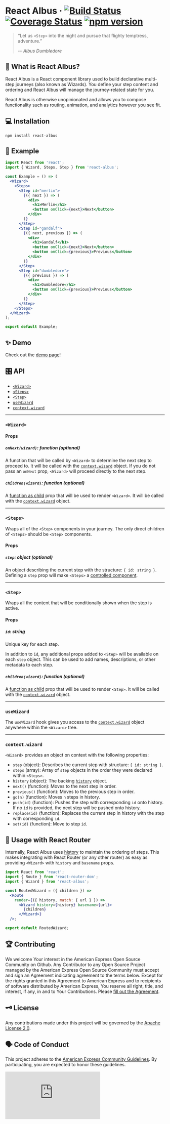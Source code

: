 # React Albus · [![Build Status](https://img.shields.io/travis/americanexpress/react-albus/master.svg?style=flat)](https://travis-ci.org/americanexpress/react-albus) [![Coverage Status](https://coveralls.io/repos/github/americanexpress/react-albus/badge.svg?branch=master)](https://coveralls.io/github/americanexpress/react-albus?branch=master) [![npm version](https://img.shields.io/npm/v/react-albus.svg?style=flat)](https://www.npmjs.com/package/react-albus)

> “Let us `<Step>` into the night and pursue that flighty temptress, adventure.”
>
> \-- _Albus Dumbledore_

## 🤹‍ What is React Albus?
React Albus is a React component library used to build declarative multi-step journeys (also known as Wizards).  You define your step content and ordering and React Albus will manage the journey-related state for you.

React Albus is otherwise unopinionated and allows you to compose functionality such as routing, animation, and analytics however you see fit.

## 💻 Installation

```
npm install react-albus
```

## 📘 Example

```jsx
import React from 'react';
import { Wizard, Steps, Step } from 'react-albus';

const Example = () => (
  <Wizard>
    <Steps>
      <Step id="merlin">
        {({ next }) => (
          <div>
            <h1>Merlin</h1>
            <button onClick={next}>Next</button>
          </div>
        )}
      </Step>
      <Step id="gandalf">
        {({ next, previous }) => (
          <div>
            <h1>Gandalf</h1>
            <button onClick={next}>Next</button>
            <button onClick={previous}>Previous</button>
          </div>
        )}
      </Step>
      <Step id="dumbledore">
        {({ previous }) => (
          <div>
            <h1>Dumbledore</h1>
            <button onClick={previous}>Previous</button>
          </div>
        )}
      </Step>
    </Steps>
  </Wizard>
);

export default Example;
```
## ✨ Demo

Check out the [demo page](https://americanexpress.io/react-albus)!

## 🎛️ API

- [`<Wizard>`](#wizard)
- [`<Steps>`](#steps)
- [`<Step>`](#step)
- [`useWizard`](#usewizard)
- [`context.wizard`](#contextwizard)

---

### `<Wizard>`

#### Props

##### `onNext(wizard)`: function *(optional)*
A function that will be called by `<Wizard>` to determine the next step to proceed to.  It will be called with the [`context.wizard`](#contextwizard) object.  If you do not pass an `onNext` prop, `<Wizard>` will proceed directly to the next step.

##### `children(wizard)`: function *(optional)*
A [function as child](https://reactjs.org/docs/render-props.html#using-props-other-than-render) prop that will be used to render `<Wizard>`.   It will be called with the [`context.wizard`](#contextwizard) object.

---

### `<Steps>`
Wraps all of the `<Step>` components in your journey.  The only direct children of `<Steps>` should be `<Step>` components.

#### Props

##### `step`: object ***(optional)***
An object describing the current step with the structure: `{ id: string }`.  Defining a `step` prop will make `<Steps>` a [controlled component](https://facebook.github.io/react/docs/forms.html).

------

### `<Step>`

Wraps all the content that will be conditionally shown when the step is active.

#### Props

##### `id`: string

Unique key for each step.

In addition to `id`, any additional props added to `<Step>` will be available on each `step` object.  This can be used to add names, descriptions, or other metadata to each step.

##### `children(wizard)`: function *(optional)*
A [function as child](https://reactjs.org/docs/render-props.html#using-props-other-than-render) prop that will be used to render `<Step>`.   It will be called with the [`context.wizard`](#contextwizard) object.


---

### `useWizard`

The `useWizard` hook gives you access to the [`context.wizard`](#contextwizard) object anywhere within the `<Wizard>` tree.

---

### `context.wizard`
`<Wizard>` provides an object on context with the following properties:

* `step` (object): Describes the current step with structure: `{ id: string }`.
* `steps` (array): Array of `step` objects in the order they were declared within `<Steps>`.
* `history` (object): The backing [`history`](https://github.com/ReactTraining/history#properties) object.
* `next()` (function): Moves to the next step in order.
* `previous()` (function): Moves to the previous step in order.
* `go(n)` (function): Moves `n` steps in history.
* `push(id)` (function): Pushes the step with corresponding `id` onto history.  If no `id` is provided, the next step will be pushed onto history.
* `replace(id)` (function): Replaces the current step in history with the step with corresponding `id`.
* `set(id)` (function): Move to step `id`.

## 📘 Usage with React Router

Internally, React Albus uses [history](https://github.com/ReactTraining/history) to maintain the ordering of steps.  This makes integrating with React Router (or any other router) as easy as providing `<Wizard>` with `history` and `basename` props.

```jsx
import React from 'react';
import { Route } from 'react-router-dom';
import { Wizard } from 'react-albus';

const RoutedWizard = ({ children }) =>
  <Route
    render={({ history, match: { url } }) =>
      <Wizard history={history} basename={url}>
        {children}
      </Wizard>}
  />;

export default RoutedWizard;
```


## 🏆 Contributing
We welcome Your interest in the American Express Open Source Community on Github. Any Contributor to any Open Source Project managed by the American Express Open Source Community must accept and sign an Agreement indicating agreement to the terms below. Except for the rights granted in this Agreement to American Express and to recipients of software distributed by American Express, You reserve all right, title, and interest, if any, in and to Your Contributions. Please [fill out the Agreement](https://cla-assistant.io/americanexpress/react-albus).

## 🗝️ License
Any contributions made under this project will be governed by the [Apache License 2.0](https://github.com/americanexpress/react-albus/blob/master/LICENSE.txt).

## 🗣️ Code of Conduct
This project adheres to the [American Express Community Guidelines](https://github.com/americanexpress/react-albus/wiki/Code-of-Conduct).
By participating, you are expected to honor these guidelines.

[![Analytics](https://ga-beacon.appspot.com/UA-85897603-1/react-albus/README.md?useReferrer)](https://github.com/americanexpress/react-albus)
